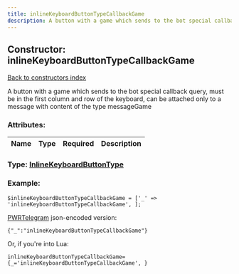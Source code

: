 ```yaml
---
title: inlineKeyboardButtonTypeCallbackGame
description: A button with a game which sends to the bot special callback query, must be in the first column and row of the keyboard, can be attached only to a message with content of the type messageGame
---
```

## Constructor: inlineKeyboardButtonTypeCallbackGame  
[Back to constructors index](index.md)



A button with a game which sends to the bot special callback query, must be in the first column and row of the keyboard, can be attached only to a message with content of the type messageGame

### Attributes:

| Name     |    Type       | Required | Description |
|----------|:-------------:|:--------:|------------:|



### Type: [InlineKeyboardButtonType](../types/InlineKeyboardButtonType.md)


### Example:

```
$inlineKeyboardButtonTypeCallbackGame = ['_' => 'inlineKeyboardButtonTypeCallbackGame', ];
```  

[PWRTelegram](https://pwrtelegram.xyz) json-encoded version:

```
{"_":"inlineKeyboardButtonTypeCallbackGame"}
```


Or, if you're into Lua:  


```
inlineKeyboardButtonTypeCallbackGame={_='inlineKeyboardButtonTypeCallbackGame', }

```


